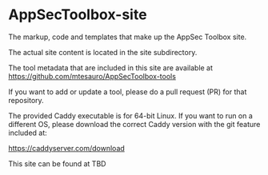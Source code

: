 # AppSecToolbox-site

The markup, code and templates that make up the AppSec Toolbox site.

The actual site content is located in the site subdirectory.

The tool metadata that are included in this site are available at https://github.com/mtesauro/AppSecToolbox-tools

If you want to add or update a tool, please do a pull request (PR) for 
that repository. 

The provided Caddy executable is for 64-bit Linux. If you want to run on
a different OS, please download the correct Caddy version with the git 
feature included at:

https://caddyserver.com/download

This site can be found at TBD
